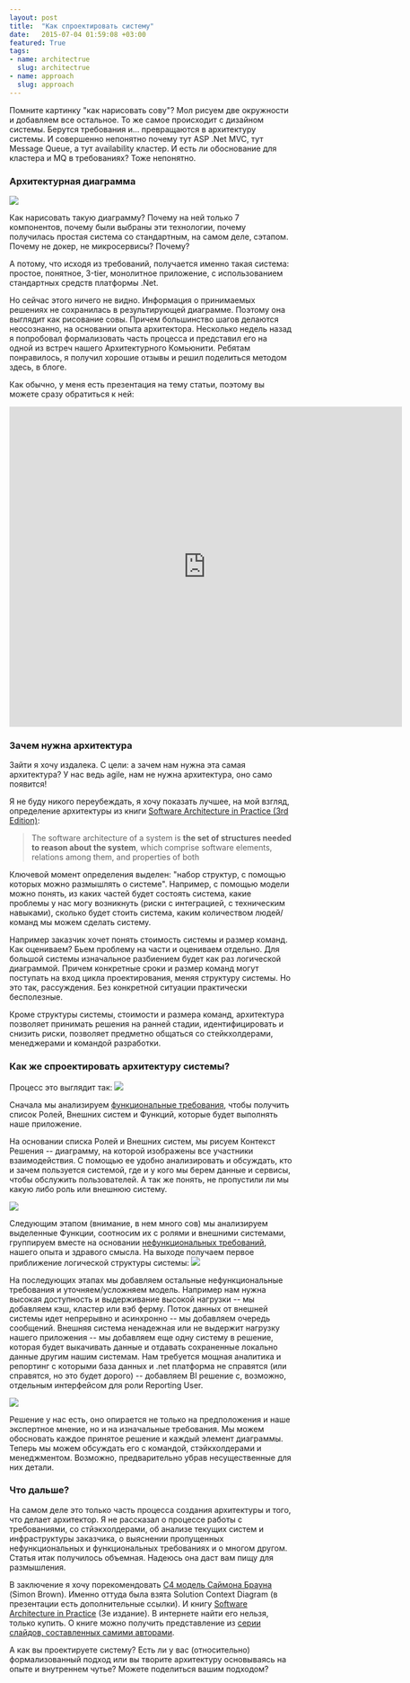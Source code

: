 ```yaml
---
layout: post
title:  "Как cпроектировать систему"
date:   2015-07-04 01:59:08 +03:00
featured: True
tags: 
- name: architectrue
  slug: architectrue
- name: approach
  slug: approach
---
```

Помните картинку "как нарисовать сову"? Мол рисуем две окружности и добавляем все остальное. То же самое происходит с дизайном системы. Берутся требования и... превращаются в архитектуру системы. И совершенно непонятно почему тут ASP .Net MVC, тут Message Queue, а тут availability кластер. И есть ли обоснование для кластера и MQ в требованиях? Тоже непонятно.

### Архитектурная диаграмма

![](https://dl.dropboxusercontent.com/u/15949847/Blog/How%20to%20design/logical%20diagram.PNG)

Как нарисовать такую диаграмму? Почему на ней только 7 компонентов, почему были выбраны эти технологии, почему получилась простая система со стандартным, на самом деле, сэтапом. Почему не докер, не микросервисы? Почему? 

А потому, что исходя из требований, получается именно такая система: простое, понятное, 3-tier, монолитное приложение, с использованием стандартных средств платформы .Net.

Но сейчас этого ничего не видно. Информация о принимаемых решениях не сохранилась в результирующей диаграмме. Поэтому она выглядит как рисование совы. Причем большинство шагов делаются неосознанно, на основании опыта архитектора. Несколько недель назад я попробовал формализовать часть процесса и представил его на одной из встреч нашего Архитектурного Комьюнити. Ребятам понравилось, я получил хорошие отзывы и решил поделиться методом здесь, в блоге.

Как обычно, у меня есть презентация на тему статьи, поэтому вы можете сразу обратиться к ней:

<iframe src="https://onedrive.live.com/embed?cid=CEB20B23FFD270C6&resid=CEB20B23FFD270C6%21601&authkey=&em=2&wdAr=1.7777777777777777" width="700" height="570" frameborder="0" scrolling="no"></iframe>

### Зачем нужна архитектура

Зайти я хочу издалека. С цели: а зачем нам нужна эта самая архитектура? У нас ведь agile, нам не нужна архитектура, оно само появится!

Я не буду никого переубеждать, я хочу показать лучшее, на мой взгляд, определение архитектуры из книги [Software Architecture in Practice (3rd Edition)](http://www.amazon.com/Software-Architecture-Practice-Edition-Engineering/dp/0321815734): 
> The software architecture of a system is **the set of structures needed to reason about the system**, which comprise software elements, relations among them, and properties of both

Ключевой момент определения выделен: "набор структур, с помощью которых можно размышлять о системе". Например, с помощью модели можно понять, из каких частей будет состоять система, какие проблемы у нас могу возникнуть (риски с интеграцией, с техническим навыками), сколько будет стоить система, каким количеством людей/команд мы можем сделать систему.

Например заказчик хочет понять стоимость системы и размер команд. Как оцениваем? Бьем проблему на части и оцениваем отдельно. Для большой системы изначальное разбиением будет как раз логической диаграммой. Причем конкретные сроки и размер команд могут поступать на вход цикла проектирования, меняя структуру системы. Но это так, рассуждения. Без конкретной ситуации практически бесполезные.

Кроме структуры системы, стоимости и размера команд, архитектура позволяет принимать решения на ранней стадии,  идентифицировать и снизить риски, позволяет предметно общаться со стейкхолдерами, менеджерами и командой разработки.

### Как же спроектировать архитектуру системы?

Процесс это выглядит так:
![](https://dl.dropboxusercontent.com/u/15949847/Blog/How%20to%20design/Design%20process.PNG)

Сначала мы анализируем [функциональные требования](https://en.wikipedia.org/wiki/Functional_requirement), чтобы получить список Ролей, Внешних систем и Функций, которые будет выполнять наше приложение.  

На основании списка Ролей и Внешних систем, мы рисуем Контекст Решения -- диаграмму, на которой изображены все участники взаимодействия. С помощью ее удобно анализировать и обсуждать, кто и зачем пользуется системой, где и у кого мы берем данные и сервисы, чтобы обслужить пользователей. А так же понять, не пропустили ли мы какую либо роль или внешнюю систему.

![](https://dl.dropboxusercontent.com/u/15949847/Blog/How%20to%20design/Solution%20context.PNG)

Следующим этапом (внимание, в нем много сов) мы анализируем выделенные Функции, соотносим их с ролями и внешними системами, группируем вместе на основании [нефункциональных требований](https://en.wikipedia.org/wiki/Non-functional_requirement), нашего опыта и здравого смысла. На выходе получаем первое приближение логической структуры системы:
![](https://dl.dropboxusercontent.com/u/15949847/Blog/How%20to%20design/Logical%20view%20I.PNG)

На последующих этапах мы добавляем остальные нефункциональные требования и уточняем/усложняем модель. Например нам нужна высокая доступность и выдерживание высокой нагрузки -- мы добавляем кэш, кластер или вэб ферму. Поток данных от внешней системы идет непрерывно и асинхронно -- мы добавляем очередь сообщений. Внешняя система ненадежная или не выдержит нагрузку нашего приложения -- мы добавляем еще одну систему в решение, которая будет выкачивать данные и отдавать сохраненные локально данные другим нашим системам. Нам требуется мощная аналитика и репортинг с которыми база данных и .net платформа не справятся (или справятся, но это будет дорого) -- добавляем BI решение с, возможно, отдельным интерфейсом для роли Reporting User.

![](https://dl.dropboxusercontent.com/u/15949847/Blog/How%20to%20design/Logical%20view%20II.PNG)
 
Решение у нас есть, оно опирается не только на предположения и наше экспертное мнение, но и на изначальные требования. Мы можем обосновать каждое принятое решение и каждый элемент диаграммы. Теперь мы можем обсуждать его с командой, стэйкхолдерами и менеджментом. Возможно, предварительно убрав несущественные для них детали.

### Что дальше?

На самом деле это только часть процесса создания архитектуры и того, что делает архитектор. Я не рассказал о процессе работы с требованиями, со стйэкхолдерами, об анализе текущих систем и инфраструктуры заказчика, о выяснении пропущенных нефункциональных и функциональных требованиях и о многом другом. Статья итак получилось объемная. Надеюсь она даст вам пищу для размышления.

В заключение я хочу порекомендовать [C4 модель Саймона Брауна](https://leanpub.com/software-architecture-for-developers/read#c4) (Simon Brown). Именно оттуда была взята Solution Context Diagram (в презентации есть дополнительные ссылки). И книгу [Software Architecture in Practice](http://www.amazon.com/Software-Architecture-Practice-Edition-Engineering/dp/0321815734) (3е издание). В интернете найти его нельзя, только купить. О книге можно получить представление из [серии слайдов, составленных самими авторами](http://www.slideshare.net/rickkazman/sap3-chapter-1).

А как вы проектируете систему? Есть ли у вас (относительно) формализованный подход или вы творите архитектуру основываясь на опыте и внутреннем чутье? Можете поделиться вашим подходом?
